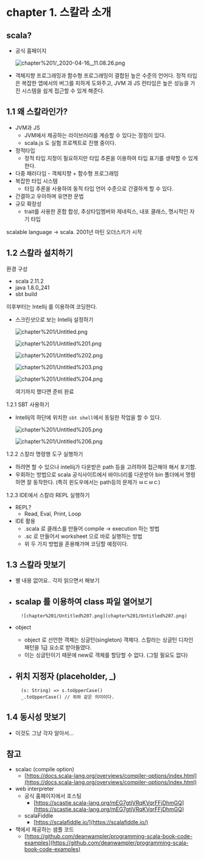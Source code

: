 # chapter 1. 스칼라 소개

## scala?

- 공식 홈페이지

    ![chapter%201/_2020-04-16__11.08.26.png](chapter%201/_2020-04-16__11.08.26.png)

- 객체지향 프로그래밍과 함수형 프로그래밍이 결합된 높은 수준의 언어다. 정적 타입은 복잡한 앱에서의 버그를 피하게 도와주고, JVM 과 JS 런타임은 높은 성능을 가진 시스템을 쉽게 접근할 수 있게 해준다.

## 1.1 왜 스칼라인가?

- JVM과 JS
    - JVM에서 제공하는 라이브러리를 계승할 수 있다는 장점이 있다.
    - scala.js 도 실험 프로젝트로 진행 중이다.
- 정적타입
    - 정적 타입 지정이 필요하지만 타입 추론을 이용하여 타입 표기를 생략할 수 있게 한다.
- 다중 패러다임 - 객체지향 + 함수형 프로그래밍
- 복잡한 타입 시스템
    - 타입 추론을 사용하여 동적 타입 언어 수준으로 간결하게 할 수 있다.
- 간결하고 우아하며 유연한 문법
- 규모 확장성
    - trait를 사용한 혼합 합성, 추상타입멤버와 제네릭스, 내포 클래스, 명시적인 자기 타입

scalable language → scala. 2001년 마틴 오더스키가 시작

## 1.2 스칼라 설치하기

환경 구성

- scala 2.11.2
- java 1.8.0_241
- sbt build

이후부터는 Intellij 를 이용하여 코딩한다. 

- 스크린샷으로 보는 Intellij 설정하기

    ![chapter%201/Untitled.png](chapter%201/Untitled.png)

    ![chapter%201/Untitled%201.png](chapter%201/Untitled%201.png)

    ![chapter%201/Untitled%202.png](chapter%201/Untitled%202.png)

    ![chapter%201/Untitled%203.png](chapter%201/Untitled%203.png)

    ![chapter%201/Untitled%204.png](chapter%201/Untitled%204.png)

    여기까지 했다면 준비 완료

1.2.1 SBT 사용하기 

- Intellij의 하단에 위치한 `sbt shell`에서 동일한 작업을 할 수 있다.

    ![chapter%201/Untitled%205.png](chapter%201/Untitled%205.png)

    ![chapter%201/Untitled%206.png](chapter%201/Untitled%206.png)

1.2.2 스칼라 명령행 도구 실행하기 

- 하려면 할 수 있으나 intellij가 다운받은 path 등을 고려하여 접근해야 해서 포기함.
- 우회하는 방법으로 scala 공식사이트에서 바이너리를 다운받아 bin 폴더에서 명령하면 잘 동작한다. (특히 윈도우에서는 path등의 문제가 ㅂㄷㅂㄷ)

1.2.3 IDE에서 스칼라 REPL 실행하기 

- REPL?
    - Read, Eval, Print, Loop
- IDE 활용
    - .scala 로 클래스를 만들어 compile → execution 하는 방법
    - .sc 로 만들어서 worksheet 으로 바로 실행하는 방법
    - 위 두 가지 방법을 혼용해가며 코딩할 예정이다.

## 1.3 스칼라 맛보기

- 별 내용 없어요.. 각자 읽으면서 해보기
- scalap 를 이용하여 class 파일 열어보기
    - 

        ![chapter%201/Untitled%207.png](chapter%201/Untitled%207.png)

- object
    - object 로 선언한 객체는 싱글턴(singleton) 객체다. 스칼라는 싱글턴 디자인 패턴을 1급 요소로 받아들였다.
    - 이는 싱글턴이기 때문에 new로 객체를 할당할 수 없다. (그럴 필요도 없다)
- 위치 지정자 (placeholder, _)
    - 

        (s: String) => s.toUpperCase()
        _.toUpperCase() // 위와 같은 의미이다.

## 1.4 동시성 맛보기

- 이것도 그냥 각자 알아서...

## 참고

- scalac (compile option)
    - [https://docs.scala-lang.org/overviews/compiler-options/index.html](https://docs.scala-lang.org/overviews/compiler-options/index.html)
- web interpreter
    - 공식 홈페이지에서 호스팅
        - [https://scastie.scala-lang.org/mEG7gtjVRqKVqrFFjDhmGQ](https://scastie.scala-lang.org/mEG7gtjVRqKVqrFFjDhmGQ)
    - scalaFiddle
        - [https://scalafiddle.io/](https://scalafiddle.io/)
- 책에서 제공하는 샘플 코드
    - [https://github.com/deanwampler/programming-scala-book-code-examples](https://github.com/deanwampler/programming-scala-book-code-examples)